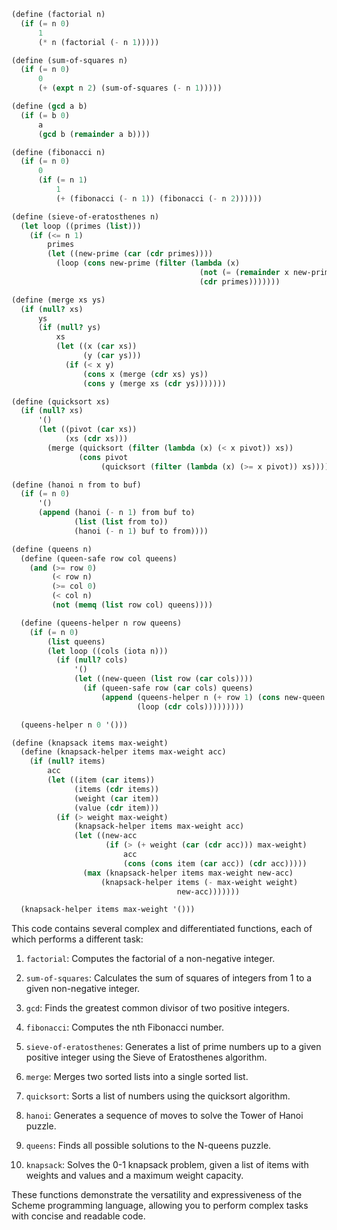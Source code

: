```scheme
(define (factorial n)
  (if (= n 0)
      1
      (* n (factorial (- n 1)))))

(define (sum-of-squares n)
  (if (= n 0)
      0
      (+ (expt n 2) (sum-of-squares (- n 1)))))

(define (gcd a b)
  (if (= b 0)
      a
      (gcd b (remainder a b))))

(define (fibonacci n)
  (if (= n 0)
      0
      (if (= n 1)
          1
          (+ (fibonacci (- n 1)) (fibonacci (- n 2))))))

(define (sieve-of-eratosthenes n)
  (let loop ((primes (list)))
    (if (<= n 1)
        primes
        (let ((new-prime (car (cdr primes))))
          (loop (cons new-prime (filter (lambda (x)
                                          (not (= (remainder x new-prime) 0)))
                                          (cdr primes)))))))

(define (merge xs ys)
  (if (null? xs)
      ys
      (if (null? ys)
          xs
          (let ((x (car xs))
                (y (car ys)))
            (if (< x y)
                (cons x (merge (cdr xs) ys))
                (cons y (merge xs (cdr ys)))))))

(define (quicksort xs)
  (if (null? xs)
      '()
      (let ((pivot (car xs))
            (xs (cdr xs)))
        (merge (quicksort (filter (lambda (x) (< x pivot)) xs))
               (cons pivot
                    (quicksort (filter (lambda (x) (>= x pivot)) xs))))))

(define (hanoi n from to buf)
  (if (= n 0)
      '()
      (append (hanoi (- n 1) from buf to)
              (list (list from to))
              (hanoi (- n 1) buf to from))))

(define (queens n)
  (define (queen-safe row col queens)
    (and (>= row 0)
         (< row n)
         (>= col 0)
         (< col n)
         (not (memq (list row col) queens))))

  (define (queens-helper n row queens)
    (if (= n 0)
        (list queens)
        (let loop ((cols (iota n)))
          (if (null? cols)
              '()
              (let ((new-queen (list row (car cols))))
                (if (queen-safe row (car cols) queens)
                    (append (queens-helper n (+ row 1) (cons new-queen queens))
                            (loop (cdr cols)))))))))

  (queens-helper n 0 '()))

(define (knapsack items max-weight)
  (define (knapsack-helper items max-weight acc)
    (if (null? items)
        acc
        (let ((item (car items))
              (items (cdr items))
              (weight (car item))
              (value (cdr item)))
          (if (> weight max-weight)
              (knapsack-helper items max-weight acc)
              (let ((new-acc
                     (if (> (+ weight (car (cdr acc))) max-weight)
                         acc
                         (cons (cons item (car acc)) (cdr acc)))))
                (max (knapsack-helper items max-weight new-acc)
                    (knapsack-helper items (- max-weight weight)
                                     new-acc)))))))

  (knapsack-helper items max-weight '()))
```

This code contains several complex and differentiated functions, each of which performs a different task:

1. `factorial`: Computes the factorial of a non-negative integer.

2. `sum-of-squares`: Calculates the sum of squares of integers from 1 to a given non-negative integer.

3. `gcd`: Finds the greatest common divisor of two positive integers.

4. `fibonacci`: Computes the nth Fibonacci number.

5. `sieve-of-eratosthenes`: Generates a list of prime numbers up to a given positive integer using the Sieve of Eratosthenes algorithm.

6. `merge`: Merges two sorted lists into a single sorted list.

7. `quicksort`: Sorts a list of numbers using the quicksort algorithm.

8. `hanoi`: Generates a sequence of moves to solve the Tower of Hanoi puzzle.

9. `queens`: Finds all possible solutions to the N-queens puzzle.

10. `knapsack`: Solves the 0-1 knapsack problem, given a list of items with weights and values and a maximum weight capacity.

These functions demonstrate the versatility and expressiveness of the Scheme programming language, allowing you to perform complex tasks with concise and readable code.